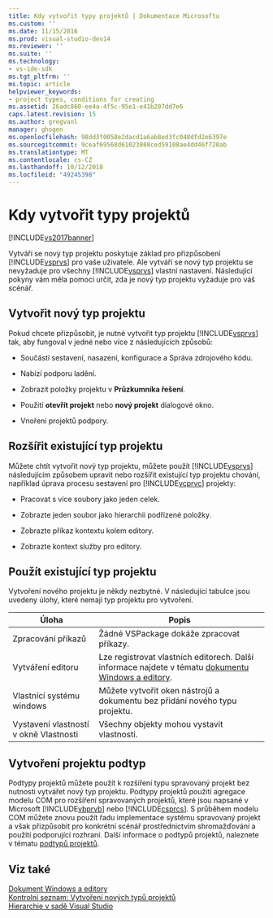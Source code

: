 ```yaml
---
title: Kdy vytvořit typy projektů | Dokumentace Microsoftu
ms.custom: ''
ms.date: 11/15/2016
ms.prod: visual-studio-dev14
ms.reviewer: ''
ms.suite: ''
ms.technology:
- vs-ide-sdk
ms.tgt_pltfrm: ''
ms.topic: article
helpviewer_keywords:
- project types, conditions for creating
ms.assetid: 26adc860-ee4a-4f5c-95e1-e41b207dd7e6
caps.latest.revision: 15
ms.author: gregvanl
manager: ghogen
ms.openlocfilehash: 98dd3f0058e2dacd1a6ab8ed3fc048dfd2e6397e
ms.sourcegitcommit: 9ceaf69568d61023868ced59108ae4dd46f720ab
ms.translationtype: MT
ms.contentlocale: cs-CZ
ms.lasthandoff: 10/12/2018
ms.locfileid: "49245398"
---
```

# <a name="when-to-create-project-types"></a>Kdy vytvořit typy projektů
[!INCLUDE[vs2017banner](../../includes/vs2017banner.md)]

Vytváří se nový typ projektu poskytuje základ pro přizpůsobení [!INCLUDE[vsprvs](../../includes/vsprvs-md.md)] pro vaše uživatele. Ale vytváří se nový typ projektu se nevyžaduje pro všechny [!INCLUDE[vsprvs](../../includes/vsprvs-md.md)] vlastní nastavení. Následující pokyny vám měla pomoci určit, zda je nový typ projektu vyžaduje pro váš scénář.  
  
## <a name="create-a-new-project-type"></a>Vytvořit nový typ projektu  
 Pokud chcete přizpůsobit, je nutné vytvořit typ projektu [!INCLUDE[vsprvs](../../includes/vsprvs-md.md)] tak, aby fungoval v jedné nebo více z následujících způsobů:  
  
-   Součástí sestavení, nasazení, konfigurace a Správa zdrojového kódu.  
  
-   Nabízí podporu ladění.  
  
-   Zobrazit položky projektu v **Průzkumníka řešení**.  
  
-   Použití **otevřít projekt** nebo **nový projekt** dialogové okno.  
  
-   Vnoření projektů podpory.  
  
## <a name="extend-an-existing-project-type"></a>Rozšířit existující typ projektu  
 Můžete chtít vytvořit nový typ projektu, můžete použít [!INCLUDE[vsprvs](../../includes/vsprvs-md.md)] následujícím způsobem upravit nebo rozšířit existující typ projektu chování, například úprava procesu sestavení pro [!INCLUDE[vcprvc](../../includes/vcprvc-md.md)] projekty:  
  
-   Pracovat s více soubory jako jeden celek.  
  
-   Zobrazte jeden soubor jako hierarchii podřízené položky.  
  
-   Zobrazte příkaz kontextu kolem editory.  
  
-   Zobrazte kontext služby pro editory.  
  
## <a name="use-an-existing-project-type"></a>Použít existující typ projektu  
 Vytvoření nového projektu je někdy nezbytné. V následující tabulce jsou uvedeny úlohy, které nemají typ projektu pro vytvoření.  
  
|Úloha|Popis|  
|----------|-----------------|  
|Zpracování příkazů|Žádné VSPackage dokáže zpracovat příkazy.|  
|Vytváření editoru|Lze registrovat vlastních editorech. Další informace najdete v tématu [dokumentu Windows a editory](http://msdn.microsoft.com/en-us/603625e1-62b6-413a-bc44-089346e166bc).|  
|Vlastnící systému windows|Můžete vytvořit oken nástrojů a dokumentu bez přidání nového typu projektu.|  
|Vystavení vlastností v okně Vlastnosti|Všechny objekty mohou vystavit vlastnosti.|  
  
## <a name="create-a-project-subtype"></a>Vytvoření projektu podtyp  
 Podtypy projektů můžete použít k rozšíření typu spravovaný projekt bez nutnosti vytvářet nový typ projektu. Podtypy projektů použití agregace modelu COM pro rozšíření spravovaných projektů, které jsou napsané v Microsoft [!INCLUDE[vbprvb](../../includes/vbprvb-md.md)] nebo [!INCLUDE[csprcs](../../includes/csprcs-md.md)]. S průběhem modelu COM můžete znovu použít řadu implementace systému spravovaný projekt a však přizpůsobit pro konkrétní scénář prostřednictvím shromažďování a použití podporující rozhraní. Další informace o podtypů projektů, naleznete v tématu [podtypů projektů](../../extensibility/internals/project-subtypes.md).  
  
## <a name="see-also"></a>Viz také  
 [Dokument Windows a editory](http://msdn.microsoft.com/en-us/603625e1-62b6-413a-bc44-089346e166bc)   
 [Kontrolní seznam: Vytvoření nových typů projektů](../../extensibility/internals/checklist-creating-new-project-types.md)   
 [Hierarchie v sadě Visual Studio](../../extensibility/internals/hierarchies-in-visual-studio.md)

